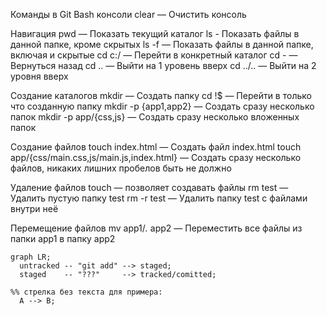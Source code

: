 Команды в Git Bash консоли
clear — Очистить консоль

Навигация
pwd — Показать текущий каталог
ls - Показать файлы в данной папке, кроме скрытых
ls -f — Показать файлы в данной папке, включая и скрытые
cd c:/ — Перейти в конкретный каталог
cd - — Вернуться назад
cd .. — Выйти на 1 уровень вверх
cd ../.. — Выйти на 2 уровня вверх

Создание каталогов
mkdir — Создать папку
cd !$ — Перейти в только что созданную папку
mkdir -p {app1,app2} — Создать сразу несколько папок
mkdir -p app/{css,js} — Создать сразу несколько вложенных папок

Создание файлов
touch index.html — Создать файл index.html
touch app/{css/main.css,js/main.js,index.html} — Создать сразу несколько файлов, никаких лишних пробелов быть не должно

Удаление файлов
touch — позволяет создавать файлы
rm test — Удалить пустую папку test
rm -r test — Удалить папку test с файлами внутри неё

Перемещение файлов
mv app1/*.* app2 — Переместить все файлы из папки app1 в папку app2

```mermaid
graph LR;
  untracked -- "git add" --> staged;
  staged    -- "???"     --> tracked/comitted;

%% стрелка без текста для примера: 
  A --> B;
```